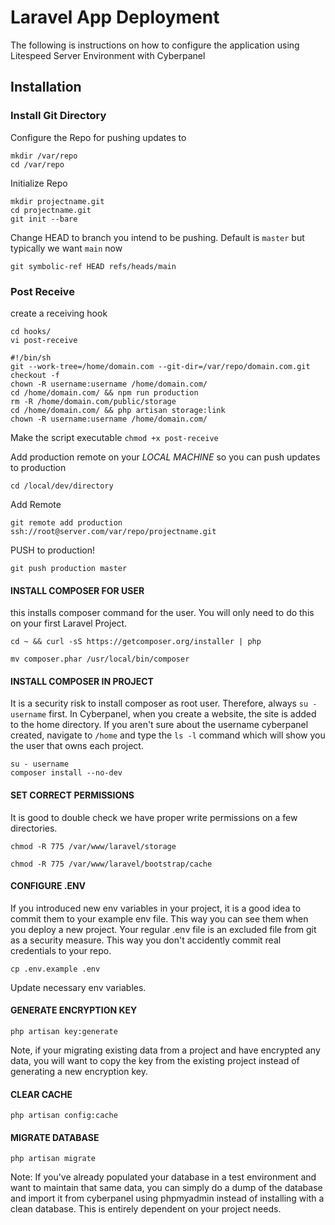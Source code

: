 # Laravel App Deployment
The following is instructions on how to configure the application using Litespeed Server Environment with Cyberpanel

## Installation

### Install Git Directory

Configure the Repo for pushing updates to

```
mkdir /var/repo
cd /var/repo
```

Initialize Repo

```
mkdir projectname.git
cd projectname.git
git init --bare
```

Change HEAD to branch you intend to be pushing. Default is `master` but typically we want `main` now

`git symbolic-ref HEAD refs/heads/main`


### Post Receive

create a receiving hook
```
cd hooks/
vi post-receive
```

```
#!/bin/sh
git --work-tree=/home/domain.com --git-dir=/var/repo/domain.com.git checkout -f
chown -R username:username /home/domain.com/
cd /home/domain.com/ && npm run production
rm -R /home/domain.com/public/storage
cd /home/domain.com/ && php artisan storage:link
chown -R username:username /home/domain.com/
```

Make the script executable
`chmod +x post-receive`



Add production remote on your *LOCAL MACHINE* so you can push updates to production

`cd /local/dev/directory`

Add Remote

`git remote add production ssh://root@server.com/var/repo/projectname.git`


PUSH to production!

`git push production master`


#### INSTALL COMPOSER FOR USER

this installs composer command for the user. You will only need to do this on your first Laravel Project.

`cd ~ &&
curl -sS https://getcomposer.org/installer | php`

`mv composer.phar /usr/local/bin/composer`



#### INSTALL COMPOSER IN PROJECT

It is a security risk to install composer as root user. Therefore, always `su - username` first. In Cyberpanel, when you create a website, the site is added to the home directory. If you aren't sure about the username cyberpanel created, navigate to `/home` and type the `ls -l` command which will show you the user that owns each project.

```
su - username
composer install --no-dev
```

#### SET CORRECT PERMISSIONS

It is good to double check we have proper write permissions on a few directories.

`chmod -R 775 /var/www/laravel/storage`

`chmod -R 775 /var/www/laravel/bootstrap/cache`

#### CONFIGURE .ENV

If you introduced new env variables in your project, it is a good idea to commit them to your example env file. This way you can see them when you deploy a new project. Your regular .env file is an excluded file from git as a security measure. This way you don't accidently commit real credentials to your repo.

`cp .env.example .env`

Update necessary env variables.


#### GENERATE ENCRYPTION KEY

`php artisan key:generate`

Note, if your migrating existing data from a project and have encrypted any data, you will want to copy the key from the existing project instead of generating a new encryption key.

#### CLEAR CACHE

`php artisan config:cache`

#### MIGRATE DATABASE

`php artisan migrate`

Note: If you've already populated your database in a test environment and want to maintain that same data, you can simply do a dump of the database and import it from cyberpanel using phpmyadmin instead of installing with a clean database. This is entirely dependent on your project needs.
